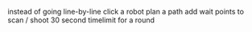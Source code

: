 instead of going line-by-line
click a robot
plan a path
add wait points to scan / shoot
30 second timelimit for a round